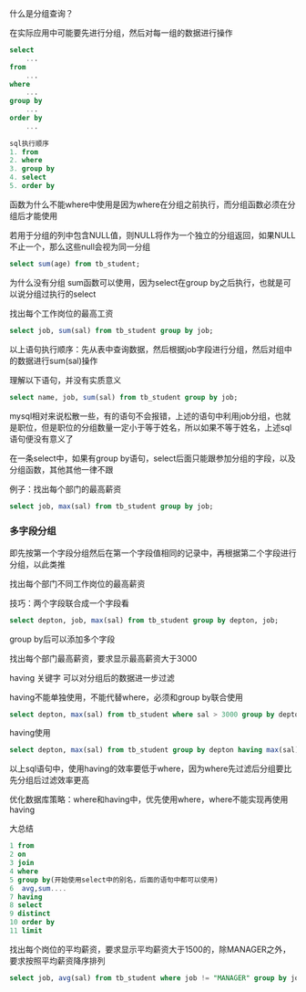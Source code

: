 什么是分组查询？

在实际应用中可能要先进行分组，然后对每一组的数据进行操作

```sql
select
	...
from 
	...
where
	...
group by
	...
order by
	...
	
sql执行顺序
1. from
2. where
3. group by
4. select
5. order by
```

函数为什么不能where中使用是因为where在分组之前执行，而分组函数必须在分组后才能使用

若用于分组的列中包含NULL值，则NULL将作为一个独立的分组返回，如果NULL不止一个，那么这些null会视为同一分组



```sql
select sum(age) from tb_student;
```

为什么没有分组 sum函数可以使用，因为select在group by之后执行，也就是可以说分组过执行的select



找出每个工作岗位的最高工资

```sql
select job, sum(sal) from tb_student group by job;
```

以上语句执行顺序：先从表中查询数据，然后根据job字段进行分组，然后对组中的数据进行sum(sal)操作

理解以下语句，并没有实质意义

```sql
select name, job, sum(sal) from tb_student group by job;
```

mysql相对来说松散一些，有的语句不会报错，上述的语句中利用job分组，也就是职位，但是职位的分组数量一定小于等于姓名，所以如果不等于姓名，上述sql语句便没有意义了



在一条select中，如果有group by语句，select后面只能跟参加分组的字段，以及分组函数，其他其他一律不跟

例子：找出每个部门的最高薪资

```sql
select job, max(sal) from tb_student group by job;
```



### 多字段分组

即先按第一个字段分组然后在第一个字段值相同的记录中，再根据第二个字段进行分组，以此类推

找出每个部门不同工作岗位的最高薪资

技巧：两个字段联合成一个字段看

```sql
select depton, job, max(sal) from tb_student group by depton, job;
```

group by后可以添加多个字段

找出每个部门最高薪资，要求显示最高薪资大于3000

having 关键字  可以对分组后的数据进一步过滤

having不能单独使用，不能代替where，必须和group by联合使用

```sql
select depton, max(sal) from tb_student where sal > 3000 group by depton;
```

having使用

```sql
select depton, max(sal) from tb_student group by depton having max(sal) > 3000;
```



以上sql语句中，使用having的效率要低于where，因为where先过滤后分组要比先分组后过滤效率更高

优化数据库策略：where和having中，优先使用where，where不能实现再使用having



大总结

```sql
1 from 
2 on 
3 join 
4 where 
5 group by(开始使用select中的别名，后面的语句中都可以使用)
6  avg,sum.... 
7 having 
8 select 
9 distinct 
10 order by
11 limit 
```



找出每个岗位的平均薪资，要求显示平均薪资大于1500的，除MANAGER之外，要求按照平均薪资降序排列

```sql
select job, avg(sal) from tb_student where job != "MANAGER" group by job having avg(sal) > 1500 order by sal desc;
```

